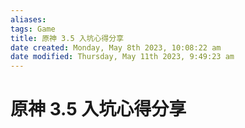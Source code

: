 ```yaml
---
aliases: 
tags: Game
title: 原神 3.5 入坑心得分享
date created: Monday, May 8th 2023, 10:08:22 am
date modified: Thursday, May 11th 2023, 9:49:23 am
---
```


# 原神 3.5 入坑心得分享

